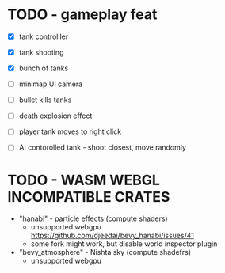 # TODO - gameplay feat

- [x] tank controlller
- [x] tank shooting
- [x] bunch of tanks
- [ ] minimap UI camera
- [ ] bullet kills tanks
- [ ] death explosion effect
- [ ] player tank moves to right click
- [ ] AI contorolled tank - shoot closest, move randomly



# TODO - WASM WEBGL INCOMPATIBLE CRATES

- "hanabi" - particle effects (compute shaders)
   - unsupported webgpu https://github.com/djeedai/bevy_hanabi/issues/41
   - some fork might work, but disable world inspector plugin 
- "bevy_atmosphere" - Nishta sky (compute shadefrs)
   - unsupported webgpu


